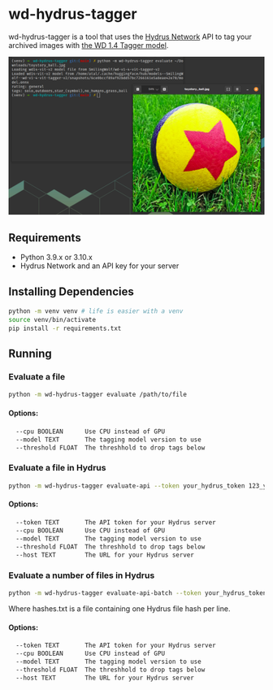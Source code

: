# wd-hydrus-tagger
wd-hydrus-tagger is a tool that uses the [Hydrus Network](https://github.com/hydrusnetwork/hydrus) API to tag your archived images with [the WD 1.4 Tagger model](https://huggingface.co/SmilingWolf/wd-v1-4-vit-tagger-v2).

![An example of the evaluate command using a familair toy.](docs/example.png)

## Requirements
* Python 3.9.x or 3.10.x
* Hydrus Network and an API key for your server

## Installing Dependencies
```bash
python -m venv venv # life is easier with a venv
source venv/bin/activate
pip install -r requirements.txt
```

## Running
### Evaluate a file
```bash
python -m wd-hydrus-tagger evaluate /path/to/file
```
#### Options:
```
  --cpu BOOLEAN      Use CPU instead of GPU
  --model TEXT       The tagging model version to use
  --threshold FLOAT  The threshhold to drop tags below
```

### Evaluate a file in Hydrus
```bash
python -m wd-hydrus-tagger evaluate-api --token your_hydrus_token 123_your_files_hash_456
```
#### Options:
```
  --token TEXT       The API token for your Hydrus server
  --cpu BOOLEAN      Use CPU instead of GPU
  --model TEXT       The tagging model version to use
  --threshold FLOAT  The threshhold to drop tags below
  --host TEXT        The URL for your Hydrus server
```

### Evaluate a number of files in Hydrus
```bash
python -m wd-hydrus-tagger evaluate-api-batch --token your_hydrus_token hashes.txt
```
Where hashes.txt is a file containing one Hydrus file hash per line.

#### Options:
```
  --token TEXT       The API token for your Hydrus server
  --cpu BOOLEAN      Use CPU instead of GPU
  --model TEXT       The tagging model version to use
  --threshold FLOAT  The threshhold to drop tags below
  --host TEXT        The URL for your Hydrus server
```